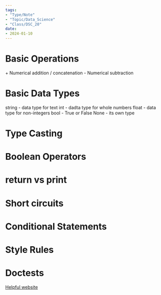 ```yaml
---
tags:
- "Type/Note"
- "Topic/Data_Science"
- "Class/DSC_20"
date:
- 2024-01-10
---
```


# Basic Operations
\+ Numerical addition / concatenation
\- Numerical subtraction

# Basic Data Types
string - data type for text
int - dadta type for whole numbers
float - data type for non-integers
bool - True or False
None - its own type

# Type Casting

# Boolean Operators

# return vs print

# Short circuits

# Conditional Statements

# Style Rules

# Doctests

[Helpful website](https://pythontutor.com/python-compiler.html#mode=edit)
